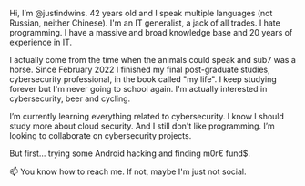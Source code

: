 Hi, I’m @justindwins. 42 years old and I speak multiple languages (not Russian, neither Chinese). I'm an IT generalist, a jack of all trades. I hate programming. I have a massive and broad knowledge base and 20 years of experience in IT. 

I actually come from the time when the animals could speak and sub7 was a horse. Since February 2022 I finished my final post-graduate studies, cybersecurity professional,  in the book called "my life". I keep studying forever but I'm never going to school again.
I'm actually interested in cybersecurity, beer and cycling.

I’m currently learning everything related to cybersecurity. I know I should study more about cloud security. And I still don't like programming.
I’m looking to collaborate on cybersecurity projects.

But first... trying some Android hacking and finding m0r€ fund$.

📫 You know how to reach me. If not, maybe I'm just not social.

<!---
justindwins/justindwins is a ✨ special ✨ repository because its `README.md` (this file) appears on your GitHub profile.
You can click the Preview link to take a look at your changes.
--->
